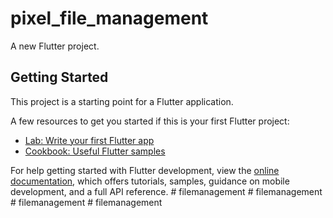 # pixel_file_management

A new Flutter project.

## Getting Started

This project is a starting point for a Flutter application.

A few resources to get you started if this is your first Flutter project:

- [Lab: Write your first Flutter app](https://docs.flutter.dev/get-started/codelab)
- [Cookbook: Useful Flutter samples](https://docs.flutter.dev/cookbook)

For help getting started with Flutter development, view the
[online documentation](https://docs.flutter.dev/), which offers tutorials,
samples, guidance on mobile development, and a full API reference.
#   f i l e m a n a g e m e n t  
 #   f i l e m a n a g e m e n t  
 #   f i l e m a n a g e m e n t  
 #   f i l e m a n a g e m e n t  
 